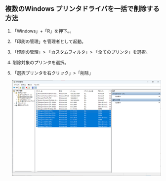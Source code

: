 ## 複数のWindows プリンタドライバを一括で削除する方法


1. 「Windows」+「R」を押下。。
1. 「印刷の管理」を管理者として起動。
1. 「印刷の管理」> 「カスタムフィルタ」> 「全てのプリンタ」を選択。
2.  削除対象のプリンタを選択。
3.  「選択プリンタを右クリック」>「削除」

    ![Alt text](image.png)
